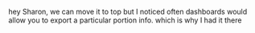hey Sharon, we can move it to top but I noticed often dashboards would allow you to export a particular portion info. which is why I had it there

